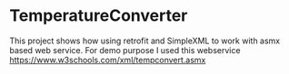 # TemperatureConverter
This project shows how using retrofit and SimpleXML to work with asmx based web service.
For demo purpose I used this webservice https://www.w3schools.com/xml/tempconvert.asmx
